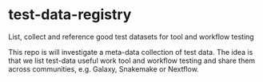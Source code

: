 # test-data-registry
List, collect and reference good test datasets for tool and workflow testing

This repo is will investigate a meta-data collection of test data. The idea is that we list test-data useful work tool and workflow testing and share them across
communities, e.g. Galaxy, Snakemake or Nextflow.
